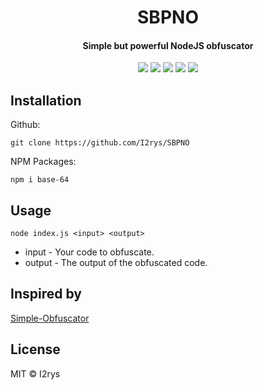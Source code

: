
<h1 align="center">SBPNO</h1>
<h4 align="center">Simple but powerful NodeJS obfuscator</h4>
<p align="center">
	<a href="https://github.com/I2rys/SBPNO/blob/main/LICENSE"><img src="https://img.shields.io/github/license/I2rys/SBPNO?style=flat-square"></img></a>
	<a href="https://github.com/I2rys/SBPNO"><img src="https://bettercodehub.com/edge/badge/I2rys/SBPNO?branch=main"></a>
	<a href="https://github.com/I2rys/SBPNO/issues"><img src="https://img.shields.io/github/issues/I2rys/SBPNO.svg"></img></a>
	<a href="https://github.com/I2rys/SBPNO"><img src="https://img.shields.io/badge/version-1.0.0-orange"></img></a>
	<a href="https://nodejs.org/"><img src="https://img.shields.io/badge/-Nodejs-green?style=flat-square&logo=Node.js"></img></a>
</p>


## Installation
Github:

    git clone https://github.com/I2rys/SBPNO

NPM Packages:

    npm i base-64
    
## Usage

    node index.js <input> <output>

+ input - Your code to obfuscate.
+ output - The output of the obfuscated code.

## Inspired by
[Simple-Obfuscator](https://github.com/wodxgod/Simple-Obfuscator/)

## License
MIT © I2rys
